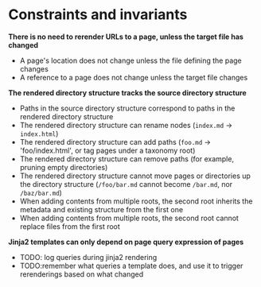 # Constraints and invariants

**There is no need to rerender URLs to a page, unless the target file has
changed**

* A page's location does not change unless the file defining the page changes
* A reference to a page does not change unless the target file changes

**The rendered directory structure tracks the source directory structure**

* Paths in the source directory structure correspond to paths in the rendered
  directory structure
* The rendered directory structure can rename nodes (`index.md` ->
  `index.html`)
* The rendered directory structure can add paths (`foo.md` -> 'foo/index.html',
  or tag pages under a taxonomy root)
* The rendered directory structure can remove paths (for example, pruning empty
  directories)
* The rendered directory structure cannot move pages or directories up the
  directory structure (`/foo/bar.md` cannot become `/bar.md`, nor `/baz/bar.md`)
* When adding contents from multiple roots, the second root inherits the
  metadata and existing structure from the first one
* When adding contents from multiple roots, the second root cannot replace
  files from the first root

**Jinja2 templates can only depend on page query expression of pages**

* TODO: log queries during jinja2 rendering
* TODO:remember what queries a template does, and use it to trigger
  rerenderings based on what changed

